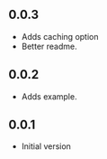 ## 0.0.3

- Adds caching option
- Better readme.

## 0.0.2

- Adds example.

## 0.0.1

- Initial version
